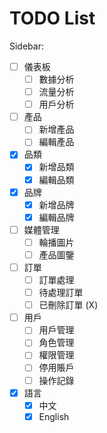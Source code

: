 # TODO List

Sidebar:

* [ ] 儀表板
  * [ ] 數據分析
  * [ ] 流量分析
  * [ ] 用戶分析
* [ ] 產品
  * [ ] 新增產品
  * [ ] 編輯產品
* [X] 品類
  * [X] 新增品類
  * [X] 編輯品類
* [X] 品牌
  * [X] 新增品牌
  * [X] 編輯品牌
* [ ] 媒體管理
  * [ ] 輪播圖片
  * [ ] 產品圖鑒
* [ ] 訂單
  * [ ] 訂單處理
  * [ ] 待處理訂單
  * [ ] 已刪除訂單 (X)
* [ ] 用戶
  * [ ] 用戶管理
  * [ ] 角色管理
  * [ ] 權限管理
  * [ ] 停用賬戶
  * [ ] 操作記錄
* [X] 語言
  * [X] 中文
  * [X] English
